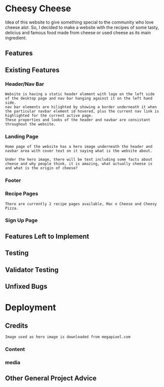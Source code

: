 # Cheesy Cheese
Idea of this website to give something special to the community who love cheese alot. So, I decided to make a website with the recipes of some tasty, delicius and famous food made from cheese or used cheese as its main ingredient.
## Features

## Existing Features
### Header/Nav Bar
    Website is having a static header element with logo on the left side of the desktop page and nav bar hanging against it on the left hand side.
    nav bar elements are hilighted by showing a border underneath it when the particular navbar element id hovered, plus the current nav link is highlighted for the current active page.
    These properties and looks of the header and navbar are consistant throughout the website.

### Landing Page
    Home page of the website has a hero image underneath the header and navbar area with cover text on it saying what is the website about.

    Under the hero image, there will be text including some facts about cheese and why people think, it is amazing, what actually cheese is and what is the origin of cheese? 

### Footer

### Recipe Pages
    There are currently 2 recipe pages available, Mac n Cheese and Cheesy Pizza.

### Sign Up Page

## Features Left to Implement

## Testing

## Validator Testing

## Unfixed Bugs

# Deployment

## Credits
    Image used as hero image is downloaded from megapixel.com
### Content

### media

## Other General Project Advice